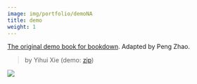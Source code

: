 ```yaml
---
image: img/portfolio/demoNA
title: demo
weight: 1
---
```


[The original demo book for bookdown](https://github.com/rstudio/bookdown-demo). Adapted by Peng Zhao.

> by Yihui Xie (demo: [zip](https://github.com/pzhaonet/bookdownplus/raw/master/inst/templates/demo.zip))

<!--more-->

[![](https://github.com/pzhaonet/bookdownplus/raw/master/inst2/demo/showcase/)](https://github.com/pzhaonet/bookdownplus/raw/master/inst2/demo/showcase/)

